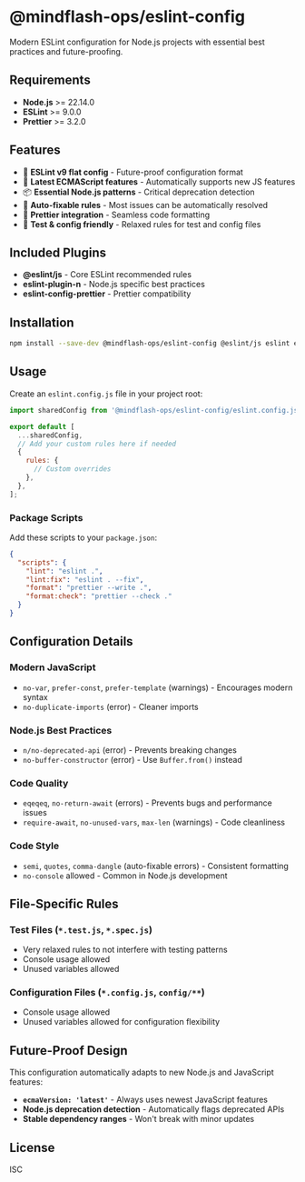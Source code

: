 # @mindflash-ops/eslint-config

Modern ESLint configuration for Node.js projects with essential best practices and future-proofing.

## Requirements

- **Node.js** >= 22.14.0
- **ESLint** >= 9.0.0
- **Prettier** >= 3.2.0

## Features

- 🚀 **ESLint v9 flat config** - Future-proof configuration format
- 🌟 **Latest ECMAScript features** - Automatically supports new JS features
- 📦 **Essential Node.js patterns** - Critical deprecation detection
- 🔧 **Auto-fixable rules** - Most issues can be automatically resolved
- 🎨 **Prettier integration** - Seamless code formatting
- 🧪 **Test & config friendly** - Relaxed rules for test and config files

## Included Plugins

- **@eslint/js** - Core ESLint recommended rules
- **eslint-plugin-n** - Node.js specific best practices
- **eslint-config-prettier** - Prettier compatibility

## Installation

```sh
npm install --save-dev @mindflash-ops/eslint-config @eslint/js eslint eslint-config-prettier eslint-plugin-n prettier
```

## Usage

Create an `eslint.config.js` file in your project root:

```js
import sharedConfig from '@mindflash-ops/eslint-config/eslint.config.js';

export default [
  ...sharedConfig,
  // Add your custom rules here if needed
  {
    rules: {
      // Custom overrides
    },
  },
];
```

### Package Scripts

Add these scripts to your `package.json`:

```json
{
  "scripts": {
    "lint": "eslint .",
    "lint:fix": "eslint . --fix",
    "format": "prettier --write .",
    "format:check": "prettier --check ."
  }
}
```

## Configuration Details

### Modern JavaScript

- `no-var`, `prefer-const`, `prefer-template` (warnings) - Encourages modern syntax
- `no-duplicate-imports` (error) - Cleaner imports

### Node.js Best Practices

- `n/no-deprecated-api` (error) - Prevents breaking changes
- `no-buffer-constructor` (error) - Use `Buffer.from()` instead

### Code Quality

- `eqeqeq`, `no-return-await` (errors) - Prevents bugs and performance issues
- `require-await`, `no-unused-vars`, `max-len` (warnings) - Code cleanliness

### Code Style

- `semi`, `quotes`, `comma-dangle` (auto-fixable errors) - Consistent formatting
- `no-console` allowed - Common in Node.js development

## File-Specific Rules

### Test Files (`*.test.js`, `*.spec.js`)

- Very relaxed rules to not interfere with testing patterns
- Console usage allowed
- Unused variables allowed

### Configuration Files (`*.config.js`, `config/**`)

- Console usage allowed
- Unused variables allowed for configuration flexibility

## Future-Proof Design

This configuration automatically adapts to new Node.js and JavaScript features:

- **`ecmaVersion: 'latest'`** - Always uses newest JavaScript features
- **Node.js deprecation detection** - Automatically flags deprecated APIs
- **Stable dependency ranges** - Won't break with minor updates

## License

ISC
